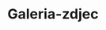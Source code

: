 # Galeria-zdjec
<!DOCTYPE html>
<html>
    <head>
        <meta charset="utf-8">
        <title>testowa.pl</title>
        <style>
      
        body{
         color: white; 
    background: #396f38;
    margin: 0;
  
   
        }
       .menu-1{
           background: white;
           top: 0px;
           width: 100%;
           height: 70px;
           position: absolute;
           font-family: Arial;
           float: left;
          left: 0px;
       }
       #aut{
        
         color: green;  
       }
      #klik{
         color: grey; 
      }
      #lokko{
          position: absolute;
          top: 40px;
          left: 127px;
          font-family: Arial;
          
      }
      nav{
          text-decoration: none;
      }
      a{
        text-decoration: none;
        color: black;
       
      }
      a:hover{
          background-color: red;
          color: white;
      }
      a:active{
          background-color: red;
            color: white;
      }
      .lok{
         position: absolute; 
         left: 00px;
      }
      .klok{
           position: absolute;
           left: 95px;
      }
      .loki{
           position: relative;
          left: 140px;
      }
      #lokiter{
          z-index: 2;
          background-color: #4e9447;
          position: absolute;
          top:300px;
          right: 0px;
         left: 0px;
         font-size: 20px;
         
      }
      #akt{
          border-bottom:1px solid white;
          text-align: center;
      }
      .img{
          float: left;
          top: 100px;
          left: 0px;
          width: 30%;
          height: 50%;
          position: fixed;
      }
      img {
      width: 20%;
     
      }
      #img {
       position: absolute;
       z-index: 1;
      height: 230px;
      bottom: 0px;
       top: 70px;
       width: 100%;
       right: 0px;
       left: 0px;
       }
        </style>
    </head>
    <body>
    <div class="menu-1">
    
        <p><span id="aut">Autor:</span><span id="klik"><em><strong> JAKUB<BR>WITKOWSKI</strong></em></span></p>
         </div>
         <div id="lokko">
        <nav>
            <a class="lok" href="https://witas-w.github.io/Aktualnosci/">Aktualności</a>
            <a class="klok" href="https://witas-w.github.io/Bloguje-witas/">Blog</a>
            <a class="loki" href="https://witas-w.github.io/Galeria-zdjec/">Zdjęcia</a>
        </nav>
        
        </div>
        
         
<img id="img" src="https://s6.ifotos.pl/img/670C82C4-_qseaxrh.jpg">
        
        <div id="lokiter">
         <h3 id="akt">Galeria zdjęć</h3>
<img src="https://camo.githubusercontent.com/ec02c045e3f4c37f2255f32783469244a9ea17d8/68747470733a2f2f692e6962622e636f2f534a59395947582f44382d42392d41372d45342d443736392d343732372d382d4144312d353733303430392d4231352d42452e706e67">
   <img src="https://i.ibb.co/HF6M6bV/81-A58662-34-C0-493-B-B211-A59-C36416-B70.jpg">
    <img src="https://i.ibb.co/nj074kK/074-B68-BA-5-C32-4-A10-8-A89-7-D69-F6-C318-A4.png">        
<p>Wodowanie Hollendarena</p>
<img src="https://s6.ifotos.pl/img/15E84589-_qsexsra.jpg">
  <img src="https://s6.ifotos.pl/img/3DF9BB36-_qsexsxn.jpg"> 
<p>Panorama Ustki z dachu Lubicza</p> 
<img src="https://s6.ifotos.pl/img/FFB1236D-_qsexsex.jpg">
<img src="https://s6.ifotos.pl/img/E455A000-_qsexapw.jpg">
<p>Plaża wschodnia</p>
<img src="https://s6.ifotos.pl/img/D279149D-_qsexapq.jpg">
<img src="https://s6.ifotos.pl/img/55E69563-_qsexahx.jpg">
<p>Columbus festiwal wiatru</p>
<img src="https://upload.wikimedia.org/wikipedia/commons/f/f4/POL_Ustka_ul_Wyszy%C5%84skiego-_ratusz.jpg">
<p>Urząd miasta</p>
<img src="https://s6.ifotos.pl/img/CB8F85DE-_qsenwns.jpg">
<p>Mewo navigator</p>
<img src="https://s6.ifotos.pl/img/E97B76D0-_qsenwna.jpg">
<img src="https://s6.ifotos.pl/img/FAE9271F-_qsenwqw.png">
<img src="https://s6.ifotos.pl/img/72235932-_qsenwqe.png">
<img src="https://s6.ifotos.pl/img/0068FAFE-_qsenwqs.png">
<img src="https://s6.ifotos.pl/img/C3431DA6-_qsenwqa.png">
<img src="https://s6.ifotos.pl/img/E7D4A1FA-_qsensph.png">
<img src="https://s6.ifotos.pl/img/54B847AF-_qsenspx.png">
<p>Dolina charlotty</p>
<img src="https://s6.ifotos.pl/img/CD2689FD-_qsenqhh.jpg">
<img src="https://s6.ifotos.pl/img/3FDAA6B6-_qsenqhr.jpg">
<img src="https://s6.ifotos.pl/img/70AB9560-_qsenqhx.jpg">
<p>SM PRC 112 pogłębiający kanał portowy</p>
<img src="https://s6.ifotos.pl/img/CC24A0CB-_qseehnh.jpg">
<p>Brytyjskie statki wojskowe</p>
<img src="https://s6.ifotos.pl/img/FF155FBD-_qseehnr.jpg">
<p>Statek Saba</p>
<img src="https://s6.ifotos.pl/img/CA2A7108-_qseehne.jpg">
<p>Plaża zachodnia</p>
<img src="https://s6.ifotos.pl/img/86E93E14-_qseehns.jpg">
<p>Falochron zachodni</p>
<img src="https://s6.ifotos.pl/img/B11AD23B-_qseeher.jpg">
<p>Statek piracki Dragon widok z pylonu kładki</p>
<img src="https://s6.ifotos.pl/img/4B30ABE5-_qseersw.jpg">
<img src="https://s6.ifotos.pl/img/D478BC99-_qseerss.jpg">
<img src="https://s6.ifotos.pl/img/D4CC5BDF-_qseersa.jpg">
<p>Osiedle Kościelniaka</p>
<img src="https://s6.ifotos.pl/img/4E942CF9-_qsewwph.jpg">

<img src="https://s6.ifotos.pl/img/333A4427-_qsewwpx.jpg">
<p>Kładka w Ustce</p>
<img src="https://s6.ifotos.pl/img/201907271_qseshqs.jpg">
<img src="https://s6.ifotos.pl/img/201907271_qseshqq.jpg">

<p>Sound of gravity</p>
<img src="https://s6.ifotos.pl/img/201907281_qsesrpp.jpg">

<p>Politechnika Wrocławska ośrodek wczasowy</p>
<img src="https://s6.ifotos.pl/img/201907281_qseahxh.jpg">


<p>SM PRC 112 w porcie</p>
<img src="https://s6.ifotos.pl/img/201907281_qseahxr.jpg">
<img src="https://s6.ifotos.pl/img/201907281_qseahxx.jpg">

<p>Kanał portowy</p>
        </div>
       
   
 
    </body>
</html>
